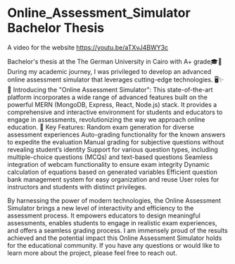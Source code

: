 # Online_Assessment_Simulator Bachelor Thesis
A video for the website 
https://youtu.be/aTXvJ4BWY3c

Bachelor's thesis at the The German University in Cairo with A+ grade🎓🌟
During my academic journey, I was privileged to develop an advanced online assessment simulator that leverages cutting-edge technologies. 🖥️✨
🔹 Introducing the "Online Assessment Simulator":
This state-of-the-art platform incorporates a wide range of advanced features built on the powerful MERN (MongoDB, Express, React, Node.js) stack. It provides a comprehensive and interactive environment for students and educators to engage in assessments, revolutionizing the way we approach online education.
🌟 Key Features:
Random exam generation for diverse assessment experiences
Auto-grading functionality for the known answers to expedite the evaluation
Manual grading for subjective questions without revealing student’s identity
Support for various question types, including multiple-choice questions (MCQs) and text-based questions
Seamless integration of webcam functionality to ensure exam integrity
Dynamic calculation of equations based on generated variables
Efficient question bank management system for easy organization and reuse
User roles for instructors and students with distinct privileges.


By harnessing the power of modern technologies, the Online Assessment Simulator brings a new level of interactivity and efficiency to the assessment process. It empowers educators to design meaningful assessments, enables students to engage in realistic exam experiences, and offers a seamless grading process.
I am immensely proud of the results achieved and the potential impact this Online Assessment Simulator holds for the educational community. 
If you have any questions or would like to learn more about the project, please feel free to reach out.
